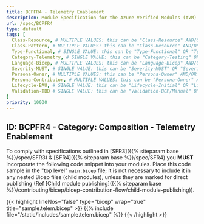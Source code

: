 ```yaml
---
title: BCPFR4 - Telemetry Enablement
description: Module Specification for the Azure Verified Modules (AVM) program
url: /spec/BCPFR4
type: default
tags: [
  Class-Resource, # MULTIPLE VALUES: this can be "Class-Resource" AND/OR "Class-Pattern" AND/OR "Class-Utility"
  Class-Pattern, # MULTIPLE VALUES: this can be "Class-Resource" AND/OR "Class-Pattern" AND/OR "Class-Utility"
  Type-Functional, # SINGLE VALUE: this can be "Type-Functional" OR "Type-NonFunctional"
  Category-Telemetry, # SINGLE VALUE: this can be "Category-Testing" OR "Category-Telemetry" OR "Category-Contribution/Support" OR "Category-Documentation" OR "Category-CodeStyle" OR "Category-Naming/Composition" OR "Category-Inputs/Outputs" OR "Category-Release/Publishing"
  Language-Bicep, # MULTIPLE VALUES: this can be "Language-Bicep" AND/OR "Language-Terraform"
  Severity-MUST, # SINGLE VALUE: this can be "Severity-MUST" OR "Severity-SHOULD" OR "Severity-MAY"
  Persona-Owner, # MULTIPLE VALUES: this can be "Persona-Owner" AND/OR "Persona-Contributor"
  Persona-Contributor, # MULTIPLE VALUES: this can be "Persona-Owner" AND/OR "Persona-Contributor"
  Lifecycle-BAU, # SINGLE VALUE: this can be "Lifecycle-Initial" OR "Lifecycle-BAU" OR "Lifecycle-EOL"
  Validation-TBD # SINGLE VALUE: this can be "Validation-BCP/Manual" OR "Validation-BCP/CI/Informational" OR "Validation-BCP/CI/Enforced"
]
priority: 10030
---
```


## ID: BCPFR4 - Category: Composition - Telemetry Enablement

To comply with specifications outlined in [SFR3]({{% siteparam base %}}/spec/SFR3) & [SFR4]({{% siteparam base %}}/spec/SFR4) you **MUST** incorporate the following code snippet into your modules. Place this code sample in the "top level" `main.bicep` file; it is not necessary to include it in any nested Bicep files (child modules), unless they are marked for direct publishing (Ref [Child module publishing]({{% siteparam base %}}/contributing/bicep/bicep-contribution-flow/child-module-publishing)).

{{< highlight lineNos="false" type="bicep" wrap="true" title="sample.telem.bicep" >}}
  {{% include file="/static/includes/sample.telem.bicep" %}}
{{< /highlight >}}
